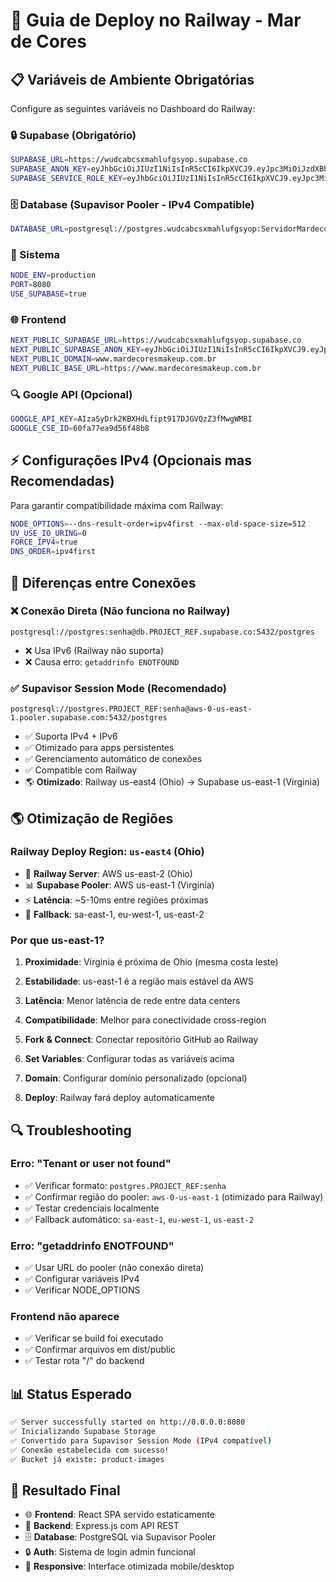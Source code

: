 # 🚀 Guia de Deploy no Railway - Mar de Cores

## 📋 Variáveis de Ambiente Obrigatórias

Configure as seguintes variáveis no Dashboard do Railway:

### 🔒 Supabase (Obrigatório)
```bash
SUPABASE_URL=https://wudcabcsxmahlufgsyop.supabase.co
SUPABASE_ANON_KEY=eyJhbGciOiJIUzI1NiIsInR5cCI6IkpXVCJ9.eyJpc3MiOiJzdXBhYmFzZSIsInJlZiI6Ind1ZGNhYmNzeG1haGx1ZmdzeW9wIiwicm9sZSI6ImFub24iLCJpYXQiOjE3NTg0NjU1NzMsImV4cCI6MjA3NDA0MTU3M30.Z3BaUkYkm9woo2qHhXgmb8bqi4GwaTFvTEYSFY6zS34
SUPABASE_SERVICE_ROLE_KEY=eyJhbGciOiJIUzI1NiIsInR5cCI6IkpXVCJ9.eyJpc3MiOiJzdXBhYmFzZSIsInJlZiI6Ind1ZGNhYmNzeG1haGx1ZmdzeW9wIiwicm9sZSI6InNlcnZpY2Vfcm9sZSIsImlhdCI6MTc1ODQ2NTU3MywiZXhwIjoyMDc0MDQxNTczfQ.-c8TRwjhn6qglfYyIeBHVK5p1ZgKj-xHdyIeqxWnioY
```

### 🗄️ Database (Supavisor Pooler - IPv4 Compatible)
```bash
DATABASE_URL=postgresql://postgres.wudcabcsxmahlufgsyop:ServidorMardecores2025@aws-0-us-east-1.pooler.supabase.com:5432/postgres
```

### 🔧 Sistema
```bash
NODE_ENV=production
PORT=8080
USE_SUPABASE=true
```

### 🌐 Frontend
```bash
NEXT_PUBLIC_SUPABASE_URL=https://wudcabcsxmahlufgsyop.supabase.co
NEXT_PUBLIC_SUPABASE_ANON_KEY=eyJhbGciOiJIUzI1NiIsInR5cCI6IkpXVCJ9.eyJpc3MiOiJzdXBhYmFzZSIsInJlZiI6Ind1ZGNhYmNzeG1haGx1ZmdzeW9wIiwicm9sZSI6ImFub24iLCJpYXQiOjE3NTg0NjU1NzMsImV4cCI6MjA3NDA0MTU3M30.Z3BaUkYkm9woo2qHhXgmb8bqi4GwaTFvTEYSFY6zS34
NEXT_PUBLIC_DOMAIN=www.mardecoresmakeup.com.br
NEXT_PUBLIC_BASE_URL=https://www.mardecoresmakeup.com.br
```

### 🔍 Google API (Opcional)
```bash
GOOGLE_API_KEY=AIzaSyDrk2KBXHdLfipt917DJGVQzZ3fMwgWMBI
GOOGLE_CSE_ID=60fa77ea9d56f48b8
```

## ⚡ Configurações IPv4 (Opcionais mas Recomendadas)

Para garantir compatibilidade máxima com Railway:

```bash
NODE_OPTIONS=--dns-result-order=ipv4first --max-old-space-size=512
UV_USE_IO_URING=0
FORCE_IPV4=true
DNS_ORDER=ipv4first
```

## 🔄 Diferenças entre Conexões

### ❌ Conexão Direta (Não funciona no Railway)
```
postgresql://postgres:senha@db.PROJECT_REF.supabase.co:5432/postgres
```
- ❌ Usa IPv6 (Railway não suporta)
- ❌ Causa erro: `getaddrinfo ENOTFOUND`

### ✅ Supavisor Session Mode (Recomendado)
```
postgresql://postgres.PROJECT_REF:senha@aws-0-us-east-1.pooler.supabase.com:5432/postgres
```
- ✅ Suporta IPv4 + IPv6
- ✅ Otimizado para apps persistentes
- ✅ Gerenciamento automático de conexões
- ✅ Compatible com Railway
- 🌎 **Otimizado**: Railway us-east4 (Ohio) → Supabase us-east-1 (Virginia)

## 🌎 Otimização de Regiões

### Railway Deploy Region: `us-east4` (Ohio)

- 🛫 **Railway Server**: AWS us-east-2 (Ohio)
- 📊 **Supabase Pooler**: AWS us-east-1 (Virginia)
- ⚡ **Latência**: ~5-10ms entre regiões próximas
- 🔄 **Fallback**: sa-east-1, eu-west-1, us-east-2

### Por que us-east-1?

1. **Proximidade**: Virginia é próxima de Ohio (mesma costa leste)
2. **Estabilidade**: us-east-1 é a região mais estável da AWS
3. **Latência**: Menor latência de rede entre data centers
4. **Compatibilidade**: Melhor para conectividade cross-region

1. **Fork & Connect**: Conectar repositório GitHub ao Railway
2. **Set Variables**: Configurar todas as variáveis acima
3. **Domain**: Configurar domínio personalizado (opcional)
4. **Deploy**: Railway fará deploy automaticamente

## 🔍 Troubleshooting

### Erro: "Tenant or user not found"
- ✅ Verificar formato: `postgres.PROJECT_REF:senha`
- ✅ Confirmar região do pooler: `aws-0-us-east-1` (otimizado para Railway)
- ✅ Testar credenciais localmente
- ✅ Fallback automático: `sa-east-1`, `eu-west-1`, `us-east-2`

### Erro: "getaddrinfo ENOTFOUND"
- ✅ Usar URL do pooler (não conexão direta)
- ✅ Configurar variáveis IPv4
- ✅ Verificar NODE_OPTIONS

### Frontend não aparece
- ✅ Verificar se build foi executado
- ✅ Confirmar arquivos em dist/public
- ✅ Testar rota "/" do backend

## 📊 Status Esperado

```bash
✅ Server successfully started on http://0.0.0.0:8080
✅ Inicializando Supabase Storage
✅ Convertido para Supavisor Session Mode (IPv4 compatível)
✅ Conexão estabelecida com sucesso!
✅ Bucket já existe: product-images
```

## 🎯 Resultado Final

- 🌐 **Frontend**: React SPA servido estaticamente
- 🔌 **Backend**: Express.js com API REST
- 🗄️ **Database**: PostgreSQL via Supavisor Pooler
- 🔒 **Auth**: Sistema de login admin funcional
- 📱 **Responsive**: Interface otimizada mobile/desktop